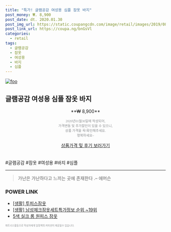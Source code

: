 ```yaml
--- 
title: "특가! 글램공감 여성용 심플 잠옷 바지" 
post_money: ₩. 8,900 
post_date: dt. 2020.01.30 
post_img_url: https://static.coupangcdn.com/image/retail/images/2019/08/20/19/4/62bc90ca-305f-4783-bb98-877cc6381074.jpg 
post_link_url: https://coupa.ng/bnGsVl 
categories: 
  - retail 
tags: 
  - 글램공감 
  - 잠옷 
  - 여성용 
  - 바지 
  - 심플 
--- 
```

[![foo](https://static.coupangcdn.com/image/retail/images/2019/08/20/19/4/62bc90ca-305f-4783-bb98-877cc6381074.jpg)](https://coupa.ng/bnGsVl) 

## 글램공감 여성용 심플 잠옷 바지 
<p style="text-align: center;">**₩ 8,900**</p> 
<p style="text-align: center;"><span style="color: #898c8f; font-family: Georgia,Times,serif; font-size: 0.75em;">2020년01월30일에 작성되어, <br>가격변동 및 추가할인이 있을 수 있으니,<br> 상품 가격을 꼭!확인해주세요.<br>행복하세요~</span> 
</p>	 
<div markdown="0" style="text-align: center;"><a href="https://coupa.ng/bnGsVl" class="btn btn--success">상품가격 및 후기 보러가기</a></div> 
<br><br> 
  #글램공감 #잠옷 #여성용 #바지 #심플 
<hr> 

> 가난은 가난하다고 느끼는 곳에 존재한다 .–  에머슨 


### POWER LINK

* <a href="https://blog.naver.com/sakai111/221782835956" target="_blank"> [생활] 투피스잠옷 </a>
* <a href="https://blog.naver.com/sakai111/221772303385" target="_blank"> [생활] 남성체크잠옷세트특가정보 순위 ~19위</a>
* <a href="https://blog.naver.com/fasyy4321/221785814718" target="_blank">5색 실크 롱 원피스 잠옷</a>

<span style="color: #898c8f; font-family: Georgia,Times,serif; font-size: 0.55em;">파트너스활동으로 작성자에게 일정액의 커미션이 제공될수 있습니다.</span> 

